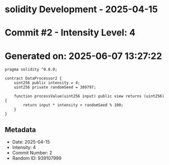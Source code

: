 ﻿# solidity Development - 2025-04-15
# Commit #2 - Intensity Level: 4
# Generated on: 2025-06-07 13:27:22
```solidity
pragma solidity ^0.8.0;

contract DataProcessor2 {
    uint256 public intensity = 4;
    uint256 private randomSeed = 389797;

    function processValue(uint256 input) public view returns (uint256) {
        return input * intensity + randomSeed % 100;
    }
}
```
## Metadata
- Date: 2025-04-15
- Intensity: 4
- Commit Number: 2
- Random ID: 939107999
